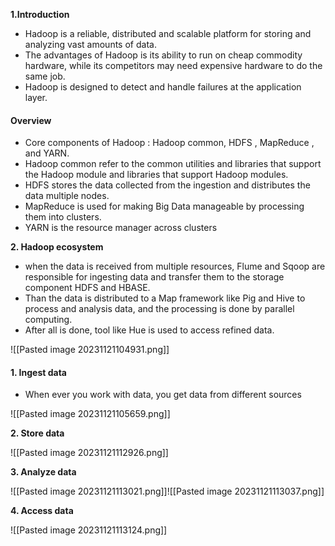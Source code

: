 **1.Introduction**

- Hadoop is a reliable, distributed and scalable platform for storing and analyzing vast amounts of data.
- The advantages of Hadoop is its ability to run on cheap commodity hardware, while its competitors may need expensive hardware to do the same job.
- Hadoop is designed to detect and handle failures at the application layer.

#### Overview
- Core components of Hadoop : Hadoop common, HDFS , MapReduce ,  and YARN.
- Hadoop common refer to the common utilities and libraries that support the Hadoop module and libraries that support Hadoop modules.
- HDFS stores the data collected from the ingestion and distributes the data multiple nodes.
- MapReduce is used for making Big Data manageable by processing them into clusters.
- YARN is the resource manager across clusters

**2. Hadoop ecosystem**


- when the data is received from multiple resources, Flume and Sqoop are responsible for ingesting data and transfer them to the storage component HDFS and HBASE. 
- Than the data is distributed to a Map framework like Pig and Hive to process and analysis data, and the processing is done by parallel computing.
- After all is done, tool like Hue is used to access refined data.

![[Pasted image 20231121104931.png]]


#### **1. Ingest data**

- When ever you work with data, you get data from different sources 

![[Pasted image 20231121105659.png]]

**2. Store data**

![[Pasted image 20231121112926.png]]



**3. Analyze data**

![[Pasted image 20231121113021.png]]![[Pasted image 20231121113037.png]]



**4. Access data** 

![[Pasted image 20231121113124.png]]